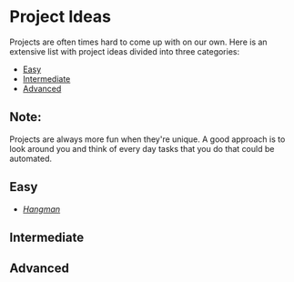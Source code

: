 # Project Ideas

Projects are often times hard to come up with on our own. Here is an extensive list with project ideas
divided into three categories:
* [Easy](#easy)
* [Intermediate](#intermediate)
* [Advanced](#advanced)

## Note:
Projects are always more fun when they're unique. A good approach is to look around you and think
of every day tasks that you do that could be automated. 

## Easy
* *[Hangman](https://github.com/RafaelBroseghini/CommuniPy/tree/master/Project%20Ideas/Hangman)*

## Intermediate

## Advanced

